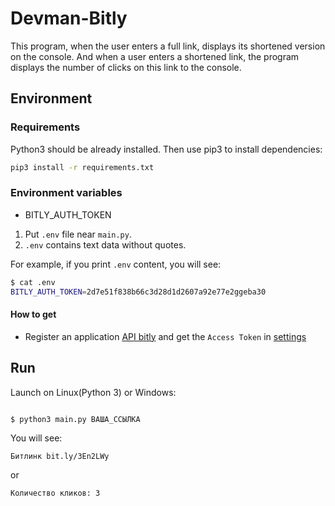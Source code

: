 # Devman-Bitly

This program, when the user enters a full link, displays its shortened version on the console. And when a user enters a shortened link, the program displays the number of clicks on this link to the console.
## Environment

### Requirements

Python3 should be already installed. Then use pip3 to install dependencies:

```bash
pip3 install -r requirements.txt
```

### Environment variables

- BITLY_AUTH_TOKEN

1. Put `.env` file near `main.py`.
2. `.env` contains text data without quotes.

For example, if you print `.env` content, you will see:

```bash
$ cat .env
BITLY_AUTH_TOKEN=2d7e51f838b66c3d28d1d2607a92e77e2ggeba30
```
#### How to get

* Register an application [API bitly](https://app.bitly.com/) and get the `Access Token` in [settings](https://app.bitly.com/settings/api/)


## Run

Launch on Linux(Python 3) or Windows:

```bash

$ python3 main.py ВАША_ССЫЛКА

```

You will see:

```
Битлинк bit.ly/3En2LWy
```
or
```
Количество кликов: 3
```
